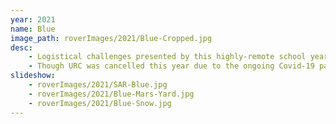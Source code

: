 ```yaml
---
year: 2021
name: Blue
image_path: roverImages/2021/Blue-Cropped.jpg
desc:   
    - Logistical challenges presented by this highly-remote school year influenced our rover’s design, with an added emphasis on making all systems highly manufacturable and easily serviceable. We switched to a welded-aluminum chassis this year, as opposed to carbon fiber, and incorporated a rocker-bogie suspension system and 3D-printed wheels to make it more suited to rocky and uneven terrain. We built upon our Robotic Arm’s custom cycloid transmission system and enhanced usability by adding lasers for depth perception and multiple camera views, and implementing more user-friendly controllers. Blue houses our most advanced electrical system yet with an extendable signal range via custom radio repeater, PCB designs that provide additional system monitoring capabilities and a custom, rechargeable battery. Our science system features numerous life determination methods including Raman spectroscopy, amino acid, chlorophyll, protein and pH chemical tests and an actuated microscope. Furthermore, our soil acquisition system is designed to precisely deliver three separate soil samples without cross-contamination of samples or site.
    - Though URC was cancelled this year due to the ongoing Covid-19 pandemic, we were still judged on our SAR submission, receiving a score of 93.09/100!
slideshow: 
    - roverImages/2021/SAR-Blue.jpg
    - roverImages/2021/Blue-Mars-Yard.jpg
    - roverImages/2021/Blue-Snow.jpg
---
```

